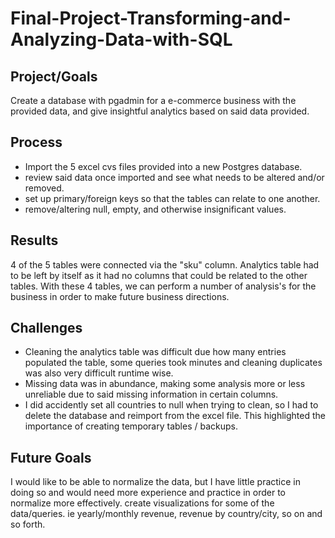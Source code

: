 # Final-Project-Transforming-and-Analyzing-Data-with-SQL

## Project/Goals
Create a database with pgadmin for a e-commerce business with the provided data, and give insightful analytics based on said data provided.

## Process
- Import the 5 excel cvs files provided into a new Postgres database.
- review said data once imported and see what needs to be altered and/or removed.
- set up primary/foreign keys so that the tables can relate to one another.
- remove/altering null, empty, and otherwise insignificant values.


## Results
4 of the 5 tables were connected via the "sku" column. Analytics table had to be left by itself as it had no columns that could be related to the other tables.
With these 4 tables, we can perform a number of analysis's for the business in order to make future business directions.

## Challenges 
- Cleaning the analytics table was difficult due how many entries populated the table, some queries took minutes and cleaning duplicates was also very difficult runtime wise.
- Missing data was in abundance, making some analysis more or less unreliable due to said missing information in certain columns.
- I did accidently set all countries to null when trying to clean, so I had to delete the database and reimport from the excel file. This highlighted the importance of creating temporary tables / backups.

## Future Goals
I would like to be able to normalize the data, but I have little practice in doing so and would need more experience and practice in order to normalize more effectively.
create visualizations for some of the data/queries. ie yearly/monthly revenue, revenue by country/city, so on and so forth.
